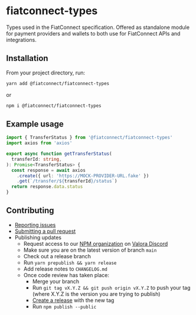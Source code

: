 # fiatconnect-types

Types used in the FiatConnect specification. Offered as standalone module for payment providers and
wallets to both use for FiatConnect APIs and integrations.

## Installation

From your project directory, run:

```bash
yarn add @fiatconnect/fiatconnect-types
```

or

```bash
npm i @fiatconnect/fiatconnect-types
```

## Example usage

```typescript
import { TransferStatus } from '@fiatconnect/fiatconnect-types'
import axios from 'axios'

export async function getTransferStatus(
  transferId: string,
): Promise<TransferStatus> {
  const response = await axios
    .create({ url: 'https://MOCK-PROVIDER-URL.fake' })
    .get(`/transfer/${transferId}/status`)
  return response.data.status
}
```

## Contributing

- [Reporting issues](https://github.com/fiatconnect/fiatconnect-types/issues)
- [Submitting a pull request](https://github.com/fiatconnect/fiatconnect-types/pulls)
- Publishing updates
  - Request access to our [NPM organization](https://www.npmjs.com/org/fiatconnect) on [Valora Discord](https://discord.gg/rwxxsZjJbd)
  - Make sure you are on the latest version of branch `main`
  - Check out a release branch
  - Run `yarn prepublish && yarn release`
  - Add release notes to `CHANGELOG.md`
  - Once code review has taken place:
    - Merge your branch
    - Run `git tag vX.Y.Z && git push origin vX.Y.Z` to push your tag (where X.Y.Z is the version you are trying to publish)
    - [Create a release](https://github.com/fiatconnect/fiatconnect-types/releases) with the new tag
    - Run `npm publish --public`
